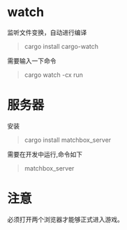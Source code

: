 # watch
监听文件变换，自动进行编译
>cargo install cargo-watch

需要输入一下命令
>cargo watch -cx run

# 服务器
安装
>cargo install matchbox_server

需要在开发中运行,命令如下
>matchbox_server
# 注意
必须打开两个浏览器才能够正式进入游戏。